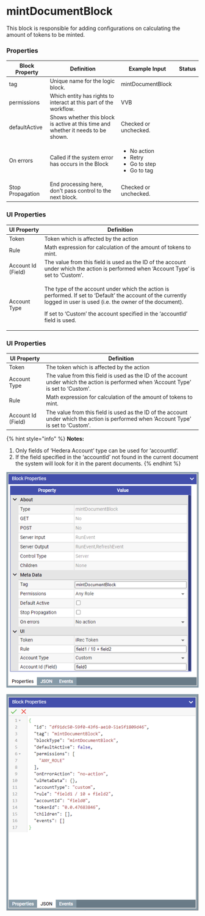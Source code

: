 # mintDocumentBlock

This block is responsible for adding configurations on calculating the amount of tokens to be minted.

### Properties



| Block Property   | Definition                                                                        | Example Input                                                                         | Status |
| ---------------- | --------------------------------------------------------------------------------- | ------------------------------------------------------------------------------------- | ------ |
| tag              | Unique name for the logic block.                                                  | mintDocumentBlock                                                                     |        |
| permissions      | Which entity has rights to interact at this part of the workflow.                 | VVB                                                                                   |        |
| defaultActive    | Shows whether this block is active at this time and whether it needs to be shown. | Checked or unchecked.                                                                 |        |
| On errors        | Called if the system error has occurs in the Block                                | <p></p><ul><li>No action</li><li>Retry</li><li>Go to step</li><li>Go to tag</li></ul> |        |
| Stop Propagation | End processing here, don't pass control to the next block.                        | Checked or unchecked.                                                                 |        |

### UI Properties

| UI Property        | Definition                                                                                                                                                                                                                                                     |
| ------------------ | -------------------------------------------------------------------------------------------------------------------------------------------------------------------------------------------------------------------------------------------------------------- |
|  Token             | Token which is affected by the action                                                                                                                                                                                                                          |
| Rule               | Math expression for calculation of the amount of tokens to mint.                                                                                                                                                                                               |
| Account Id (Field) | The value from this field is used as the ID of the account under which the action is performed when ‘Account Type’ is set to ‘Custom’.                                                                                                                         |
| Account Type       | <p>The type of the account under which the action is performed. If set to ‘Default’ the account of the currently logged in user is used (i.e. the owner of the document).</p><p>If set to ‘Custom’ the account specified in the ‘accountId’ field is used.</p> |



### UI Properties

| UI Property        | Definition                                                                                                                             |
| ------------------ | -------------------------------------------------------------------------------------------------------------------------------------- |
| Token              | The token which is affected by the action                                                                                              |
| Account Type       | The value from this field is used as the ID of the account under which the action is performed when ‘Account Type’ is set to ‘Custom’. |
| Rule               | Math expression for calculation of the amount of tokens to mint.                                                                       |
| Account Id (Field) | The value from this field is used as the ID of the account under which the action is performed when ‘Account Type’ is set to ‘Custom’. |

{% hint style="info" %}
**Notes:**

1. Only fields of ‘Hedera Account’ type can be used for ‘accountId’.
2. If the field specified in the ‘accountId’ not found in the current document the system will look for it in the parent documents.
{% endhint %}

![](<../.gitbook/assets/image (7).png>)

![](<../.gitbook/assets/image (2).png>)
